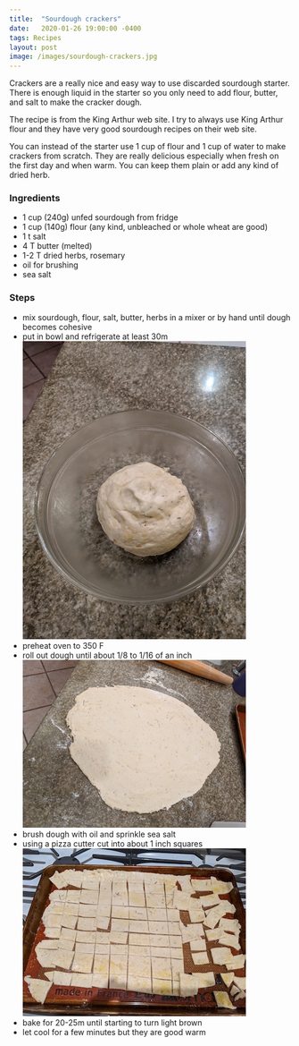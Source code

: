 ```yaml
---
title:  "Sourdough crackers"
date:   2020-01-26 19:00:00 -0400
tags: Recipes
layout: post
image: /images/sourdough-crackers.jpg
---
```

Crackers are a really nice and easy way to use discarded sourdough
starter.  There is enough liquid in the starter so you only need
to add flour, butter, and salt to make the cracker dough.

The recipe is from the King Arthur web site.  I try to always use
King Arthur flour and they have very good sourdough recipes on their
web site.

You can instead of the starter use 1 cup of flour and 1 cup of water
to make crackers from scratch.  They are really delicious especially
when fresh on the first day and when warm.  You can keep them plain or add any kind of dried herb.

### Ingredients
- 1 cup (240g) unfed sourdough from fridge
- 1 cup (140g) flour (any kind, unbleached or whole wheat are good)
- 1 t salt
- 4 T butter (melted)
- 1-2 T dried herbs, rosemary
- oil for brushing
- sea salt

### Steps
- mix sourdough, flour, salt, butter, herbs in a mixer or by hand until dough becomes cohesive
- put in bowl and refrigerate at least 30m
![dough](/images/sourdough-crackers-1.jpg)
- preheat oven to 350 F
- roll out dough until about 1/8 to 1/16 of an inch
![rolled out dough](/images/sourdough-crackers-2.jpg)
- brush dough with oil and sprinkle sea salt
- using a pizza cutter cut into about 1 inch squares
![crackers cut into squares](/images/sourdough-crackers-3.jpg)
- bake for 20-25m until starting to turn light brown
- let cool for a few minutes but they are good warm
